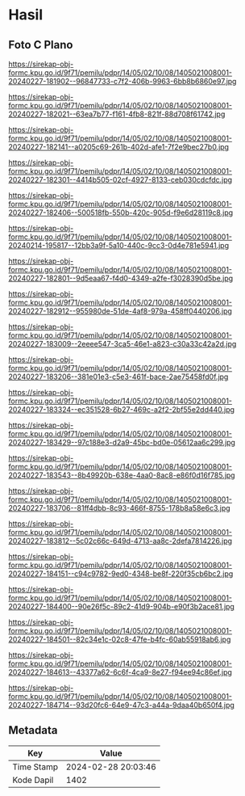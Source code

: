 # Hasil

## Foto C Plano

https://sirekap-obj-formc.kpu.go.id/9f71/pemilu/pdpr/14/05/02/10/08/1405021008001-20240227-181902--96847733-c7f2-406b-9963-6bb8b6860e97.jpg

https://sirekap-obj-formc.kpu.go.id/9f71/pemilu/pdpr/14/05/02/10/08/1405021008001-20240227-182021--63ea7b77-f161-4fb8-821f-88d708f61742.jpg

https://sirekap-obj-formc.kpu.go.id/9f71/pemilu/pdpr/14/05/02/10/08/1405021008001-20240227-182141--a0205c69-261b-402d-afe1-7f2e9bec27b0.jpg

https://sirekap-obj-formc.kpu.go.id/9f71/pemilu/pdpr/14/05/02/10/08/1405021008001-20240227-182301--4414b505-02cf-4927-8133-ceb030cdcfdc.jpg

https://sirekap-obj-formc.kpu.go.id/9f71/pemilu/pdpr/14/05/02/10/08/1405021008001-20240227-182406--500518fb-550b-420c-905d-f9e6d28119c8.jpg

https://sirekap-obj-formc.kpu.go.id/9f71/pemilu/pdpr/14/05/02/10/08/1405021008001-20240214-195817--12bb3a9f-5a10-440c-9cc3-0d4e781e5941.jpg

https://sirekap-obj-formc.kpu.go.id/9f71/pemilu/pdpr/14/05/02/10/08/1405021008001-20240227-182801--9d5eaa67-f4d0-4349-a2fe-f3028390d5be.jpg

https://sirekap-obj-formc.kpu.go.id/9f71/pemilu/pdpr/14/05/02/10/08/1405021008001-20240227-182912--955980de-51de-4af8-979a-458ff0440206.jpg

https://sirekap-obj-formc.kpu.go.id/9f71/pemilu/pdpr/14/05/02/10/08/1405021008001-20240227-183009--2eeee547-3ca5-46e1-a823-c30a33c42a2d.jpg

https://sirekap-obj-formc.kpu.go.id/9f71/pemilu/pdpr/14/05/02/10/08/1405021008001-20240227-183206--381e01e3-c5e3-461f-bace-2ae75458fd0f.jpg

https://sirekap-obj-formc.kpu.go.id/9f71/pemilu/pdpr/14/05/02/10/08/1405021008001-20240227-183324--ec351528-6b27-469c-a2f2-2bf55e2dd440.jpg

https://sirekap-obj-formc.kpu.go.id/9f71/pemilu/pdpr/14/05/02/10/08/1405021008001-20240227-183429--97c188e3-d2a9-45bc-bd0e-05612aa6c299.jpg

https://sirekap-obj-formc.kpu.go.id/9f71/pemilu/pdpr/14/05/02/10/08/1405021008001-20240227-183543--8b49920b-638e-4aa0-8ac8-e86f0d16f785.jpg

https://sirekap-obj-formc.kpu.go.id/9f71/pemilu/pdpr/14/05/02/10/08/1405021008001-20240227-183706--81ff4dbb-8c93-466f-8755-178b8a58e6c3.jpg

https://sirekap-obj-formc.kpu.go.id/9f71/pemilu/pdpr/14/05/02/10/08/1405021008001-20240227-183812--5c02c66c-649d-4713-aa8c-2defa7814226.jpg

https://sirekap-obj-formc.kpu.go.id/9f71/pemilu/pdpr/14/05/02/10/08/1405021008001-20240227-184151--c94c9782-9ed0-4348-be8f-220f35cb6bc2.jpg

https://sirekap-obj-formc.kpu.go.id/9f71/pemilu/pdpr/14/05/02/10/08/1405021008001-20240227-184400--90e26f5c-89c2-41d9-904b-e90f3b2ace81.jpg

https://sirekap-obj-formc.kpu.go.id/9f71/pemilu/pdpr/14/05/02/10/08/1405021008001-20240227-184501--82c34e1c-02c8-47fe-b4fc-60ab55918ab6.jpg

https://sirekap-obj-formc.kpu.go.id/9f71/pemilu/pdpr/14/05/02/10/08/1405021008001-20240227-184613--43377a62-6c6f-4ca9-8e27-f94ee94c86ef.jpg

https://sirekap-obj-formc.kpu.go.id/9f71/pemilu/pdpr/14/05/02/10/08/1405021008001-20240227-184714--93d20fc6-64e9-47c3-a44a-9daa40b650f4.jpg


## Metadata

| Key        | Value               |
| ---------- | ------------------- |
| Time Stamp | 2024-02-28 20:03:46 |
| Kode Dapil | 1402                |




